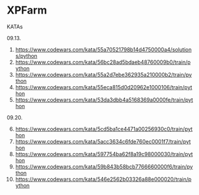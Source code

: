 # XPFarm
KATAs

09.13.
1. https://www.codewars.com/kata/55a70521798b14d4750000a4/solutions/python
2. https://www.codewars.com/kata/56bc28ad5bdaeb48760009b0/train/python
3. https://www.codewars.com/kata/55a2d7ebe362935a210000b2/train/python
4. https://www.codewars.com/kata/55eca815d0d20962e1000106/train/python
5. https://www.codewars.com/kata/53da3dbb4a5168369a0000fe/train/python

09.20.

6. https://www.codewars.com/kata/5cd5ba1ce4471a00256930c0/train/python
7. https://www.codewars.com/kata/5acc3634c6fde760ec0001f7/train/python
8. https://www.codewars.com/kata/597754ba62f8a19c98000030/train/python
9. https://www.codewars.com/kata/59b843b58bcb7766660000f6/train/python
10. https://www.codewars.com/kata/546e2562b03326a88e000020/train/python